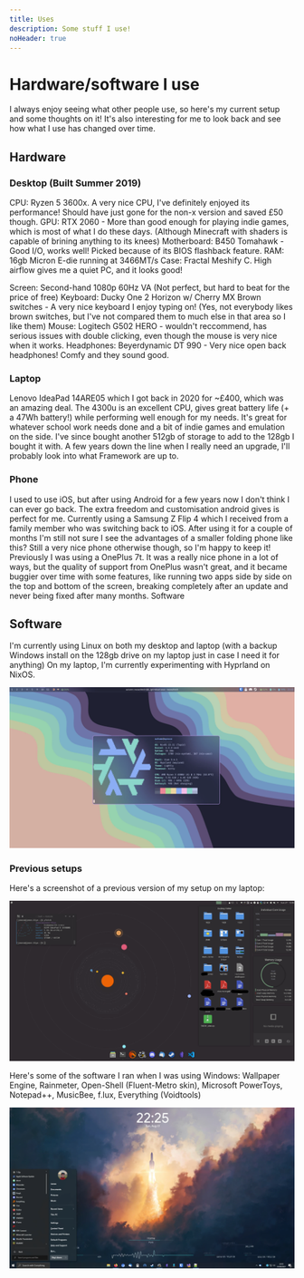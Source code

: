 ```yaml
---
title: Uses
description: Some stuff I use!
noHeader: true
---
```


# Hardware/software I use

I always enjoy seeing what other people use, so here's my current setup and some thoughts on it! It's also interesting for me to look back and see how what I use has changed over time.

## Hardware

### Desktop (Built Summer 2019)

CPU: Ryzen 5 3600x. A very nice CPU, I've definitely enjoyed its performance! Should have just gone for the non-x version and saved £50 though.
GPU: RTX 2060 - More than good enough for playing indie games, which is most of what I do these days. (Although Minecraft with shaders is capable of brining anything to its knees)
Motherboard: B450 Tomahawk - Good I/O, works well! Picked because of its BIOS flashback feature.
RAM: 16gb Micron E-die running at 3466MT/s
Case: Fractal Meshify C. High airflow gives me a quiet PC, and it looks good!

Screen: Second-hand 1080p 60Hz VA (Not perfect, but hard to beat for the price of free)
Keyboard: Ducky One 2 Horizon w/ Cherry MX Brown switches - A very nice keyboard I enjoy typing on! (Yes, not everybody likes brown switches, but I've not compared them to much else in that area so I like them)
Mouse: Logitech G502 HERO - wouldn't reccommend, has serious issues with double clicking, even though the mouse is very nice when it works.
Headphones: Beyerdynamic DT 990 - Very nice open back headphones! Comfy and they sound good.

### Laptop

Lenovo IdeaPad 14ARE05 which I got back in 2020 for ~£400, which was an amazing deal. The 4300u is an excellent CPU, gives great battery life (+ a 47Wh battery!) while performing well enough for my needs. It's great for whatever school work needs done and a bit of indie games and emulation on the side. I've since bought another 512gb of storage to add to the 128gb I bought it with.
A few years down the line when I really need an upgrade, I'll probably look into what Framework are up to.

### Phone

I used to use iOS, but after using Android for a few years now I don't think I can ever go back. The extra freedom and customisation android gives is perfect for me.
Currently using a Samsung Z Flip 4 which I received from a family member who was switching back to iOS. After using it for a couple of months I'm still not sure I see the advantages of a smaller folding phone like this? Still a very nice phone otherwise though, so I'm happy to keep it!
Previously I was using a OnePlus 7t. It was a really nice phone in a lot of ways, but the quality of support from OnePlus wasn't great, and it became buggier over time with some features, like running two apps side by side on the top and bottom of the screen, breaking completely after an update and never being fixed after many months.
Software

## Software

I'm currently using Linux on both my desktop and laptop (with a backup Windows install on the 128gb drive on my laptop just in case I need it for anything)
On my laptop, I'm currently experimenting with Hyprland on NixOS.

![Screenshot of a Hyprland desktop on my laptop, showing the output of neofetch.](./imgs/laptop-hyprland-nixos.webp)

### Previous setups

Here's a screenshot of a previous version of my setup on my laptop:

![Screenshot of a KDE desktop on Endeavour OS, using latte-dock, and a top bar for a tray, with some graphs showing hardware usage, and an abstract video of the solar system as the background.](./imgs/laptop-endeavour-kde-old.png)

Here's some of the software I ran when I was using Windows:
Wallpaper Engine, Rainmeter, Open-Shell (Fluent-Metro skin), Microsoft PowerToys, Notepad++, MusicBee, f.lux, Everything (Voidtools)

![Screenshot of my previous Windows 10 desktop setup showing some of the software mentioned above - Wallpaper Engine is used for an animated rocket/space-themed background, Rainmeter used to display currently playing music and hardware usage, and the OpenShell menu open.](./imgs/desktop-win10.webp)
